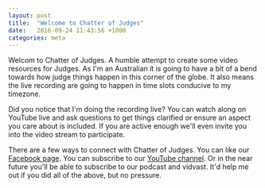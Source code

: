```yaml
---
layout: post
title:  "Welcome to Chatter of Judges"
date:   2016-09-24 11:43:56 +1000
categories: meta
---
```


Welcom to Chatter of Judges. A humble attempt to create some video resources for Judges. As I'm an Australian it is going to have a bit of a bend towards how judge things happen in this corner of the globe. It also means the live recording are going to happen in time slots conducive to my timezone.

Did you notice that I'm doing the recording live? You can watch along on YouTube live and ask questions to get things clarified or ensure an aspect you care about is included. If you are active enough we'll even invite you into the video stream to participate.

There are a few ways to connect with Chatter of Judges. You can like our [Facebook page][fb]. You can subscribe to our [YouTube channel][yt]. Or in the near future you'll be able to subscribe to our podcast and vidvast. It'd help me out if you did all of the above, but no pressure.

[fb]:   https://www.facebook.com/ChatterOfJudges
[yt]:   https://www.youtube.com/channel/UCFbI-cmfiRxaOXlGjAfRhmw

